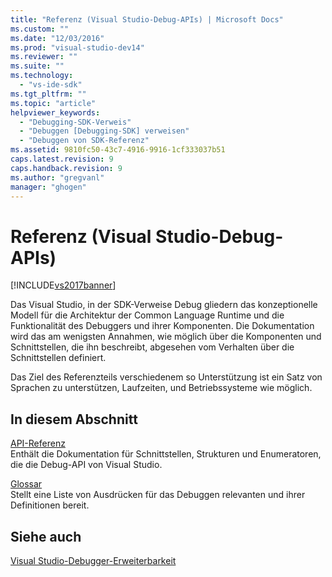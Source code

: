 ```yaml
---
title: "Referenz (Visual Studio-Debug-APIs) | Microsoft Docs"
ms.custom: ""
ms.date: "12/03/2016"
ms.prod: "visual-studio-dev14"
ms.reviewer: ""
ms.suite: ""
ms.technology: 
  - "vs-ide-sdk"
ms.tgt_pltfrm: ""
ms.topic: "article"
helpviewer_keywords: 
  - "Debugging-SDK-Verweis"
  - "Debuggen [Debugging-SDK] verweisen"
  - "Debuggen von SDK-Referenz"
ms.assetid: 9810fc50-43c7-4916-9916-1cf333037b51
caps.latest.revision: 9
caps.handback.revision: 9
ms.author: "gregvanl"
manager: "ghogen"
---
```

# Referenz (Visual Studio-Debug-APIs)
[!INCLUDE[vs2017banner](../../../code-quality/includes/vs2017banner.md)]

Das Visual Studio, in der SDK\-Verweise Debug gliedern das konzeptionelle Modell für die Architektur der Common Language Runtime und die Funktionalität des Debuggers und ihrer Komponenten.  Die Dokumentation wird das am wenigsten Annahmen, wie möglich über die Komponenten und Schnittstellen, die ihn beschreibt, abgesehen vom Verhalten über die Schnittstellen definiert.  
  
 Das Ziel des Referenzteils verschiedenem so Unterstützung ist ein Satz von Sprachen zu unterstützen, Laufzeiten, und Betriebssysteme wie möglich.  
  
## In diesem Abschnitt  
 [API\-Referenz](../../../extensibility/debugger/reference/api-reference-visual-studio-debugging.md)  
 Enthält die Dokumentation für Schnittstellen, Strukturen und Enumeratoren, die die Debug\-API von Visual Studio.  
  
 [Glossar](../../../extensibility/debugger/reference/visual-studio-debugger-glossary.md)  
 Stellt eine Liste von Ausdrücken für das Debuggen relevanten und ihrer Definitionen bereit.  
  
## Siehe auch  
 [Visual Studio\-Debugger\-Erweiterbarkeit](../../../extensibility/debugger/visual-studio-debugger-extensibility.md)